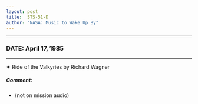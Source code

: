 ```yaml
---
layout: post
title:  STS-51-D
author: "NASA: Music to Wake Up By"
---
```


----
### DATE: April 17, 1985
----
✦ Ride of the Valkyries by Richard Wagner

##### Comment:
* (not on mission audio)
